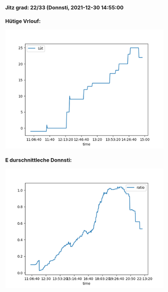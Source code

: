 ### Jitz grad: 22/33 (Donnsti, 2021-12-30 14:55:00

### Hütige Vrlouf:
![Graph](Today.png)

### E durschnittleche Donnsti:
![Graph](Donnsti.png)